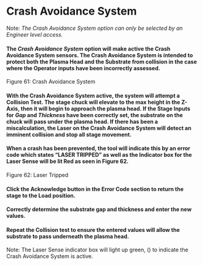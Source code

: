 # Crash Avoidance System

Note: _The Crash Avoidance_ _System option can only be selected by an Engineer level access._

#### The _Crash Avoidance_ _System_ option will make active the Crash Avoidance System sensors. The Crash Avoidance System is intended to protect both the Plasma Head and the Substrate from collision in the case where the Operator inputs have been incorrectly assessed.



Figure 61: Crash Avoidance System

#### With the Crash Avoidance System active, the system will attempt a Collision Test. The stage chuck will elevate to the max height in the Z-Axis, then it will begin to approach the plasma head. If the Stage Inputs for _Gap_ and _Thickness_ have been correctly set, the substrate on the chuck will pass under the plasma head. If there has been a miscalculation, the Laser on the Crash Avoidance System will detect an imminent collision and stop all stage movement.

#### When a crash has been prevented, the tool will indicate this by an error code which states “LASER TRIPPED” as well as the Indicator box for the Laser Sense will be lit Red as seen in **Figure** **62**.

Figure 62: Laser Tripped

#### Click the Acknowledge button in the Error Code section to return the stage to the Load position.

#### Correctly determine the substrate gap and thickness and enter the new values.

#### Repeat the Collision test to ensure the entered values will allow the substrate to pass underneath the plasma head.

Note: The Laser Sense indicator box will light up green, () to indicate the Crash Avoidance System is active.

### &#x20;<a href="#_toc84500395" id="_toc84500395"></a>
